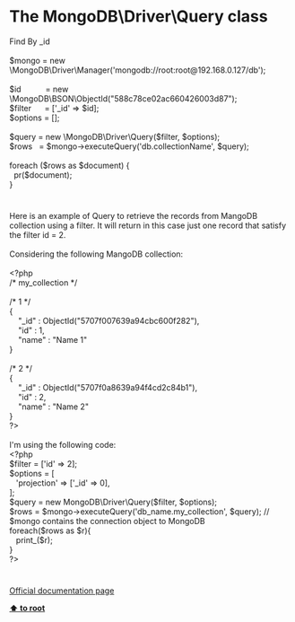 # The MongoDB\Driver\Query class




<div class="phpcode"><span class="html">
Find By _id <br><br>$mongo = new \MongoDB\Driver\Manager(&apos;mongodb://root:root@192.168.0.127/db&apos;);<br><br>$id&#xA0; &#xA0; &#xA0; &#xA0; &#xA0;&#xA0; = new \MongoDB\BSON\ObjectId(&quot;588c78ce02ac660426003d87&quot;);<br>$filter&#xA0; &#xA0; &#xA0; = [&apos;_id&apos; =&gt; $id];<br>$options = [];<br><br>$query = new \MongoDB\Driver\Query($filter, $options);<br>$rows&#xA0;&#xA0; = $mongo-&gt;executeQuery(&apos;db.collectionName&apos;, $query); <br><br>foreach ($rows as $document) {<br>&#xA0; pr($document);<br>}</span>
</div>
  

#


<div class="phpcode"><span class="html">
Here is an example of Query to retrieve the records from MangoDB collection using a filter. It will return in this case just one record that satisfy the filter id = 2.<br><br>Considering the following MangoDB collection:<br><br><span class="default">&lt;?php<br></span><span class="comment">/* my_collection */<br><br>/* 1 */<br></span><span class="keyword">{<br>&#xA0; &#xA0; </span><span class="string">&quot;_id&quot; </span><span class="keyword">: </span><span class="default">ObjectId</span><span class="keyword">(</span><span class="string">&quot;5707f007639a94cbc600f282&quot;</span><span class="keyword">),<br>&#xA0; &#xA0; </span><span class="string">&quot;id&quot; </span><span class="keyword">: </span><span class="default">1</span><span class="keyword">,<br>&#xA0; &#xA0; </span><span class="string">&quot;name&quot; </span><span class="keyword">: </span><span class="string">&quot;Name 1&quot;<br></span><span class="keyword">}<br><br></span><span class="comment">/* 2 */<br></span><span class="keyword">{<br>&#xA0; &#xA0; </span><span class="string">&quot;_id&quot; </span><span class="keyword">: </span><span class="default">ObjectId</span><span class="keyword">(</span><span class="string">&quot;5707f0a8639a94f4cd2c84b1&quot;</span><span class="keyword">),<br>&#xA0; &#xA0; </span><span class="string">&quot;id&quot; </span><span class="keyword">: </span><span class="default">2</span><span class="keyword">,<br>&#xA0; &#xA0; </span><span class="string">&quot;name&quot; </span><span class="keyword">: </span><span class="string">&quot;Name 2&quot;<br></span><span class="keyword">}<br></span><span class="default">?&gt;<br></span><br>I&apos;m using the following code:<br><span class="default">&lt;?php<br>$filter </span><span class="keyword">= [</span><span class="string">&apos;id&apos; </span><span class="keyword">=&gt; </span><span class="default">2</span><span class="keyword">];<br></span><span class="default">$options </span><span class="keyword">= [<br>&#xA0;&#xA0; </span><span class="string">&apos;projection&apos; </span><span class="keyword">=&gt; [</span><span class="string">&apos;_id&apos; </span><span class="keyword">=&gt; </span><span class="default">0</span><span class="keyword">],<br>];<br></span><span class="default">$query </span><span class="keyword">= new </span><span class="default">MongoDB</span><span class="keyword">\</span><span class="default">Driver</span><span class="keyword">\</span><span class="default">Query</span><span class="keyword">(</span><span class="default">$filter</span><span class="keyword">, </span><span class="default">$options</span><span class="keyword">);<br></span><span class="default">$rows </span><span class="keyword">= </span><span class="default">$mongo</span><span class="keyword">-&gt;</span><span class="default">executeQuery</span><span class="keyword">(</span><span class="string">&apos;db_name.my_collection&apos;</span><span class="keyword">, </span><span class="default">$query</span><span class="keyword">); </span><span class="comment">// $mongo contains the connection object to MongoDB<br></span><span class="keyword">foreach(</span><span class="default">$rows </span><span class="keyword">as </span><span class="default">$r</span><span class="keyword">){<br>&#xA0;&#xA0; </span><span class="default">print_</span><span class="keyword">(</span><span class="default">$r</span><span class="keyword">);<br>}<br></span><span class="default">?&gt;</span>
</span>
</div>
  

#

[Official documentation page](https://www.php.net/manual/en/class.mongodb-driver-query.php)

**[⬆ to root](/)**